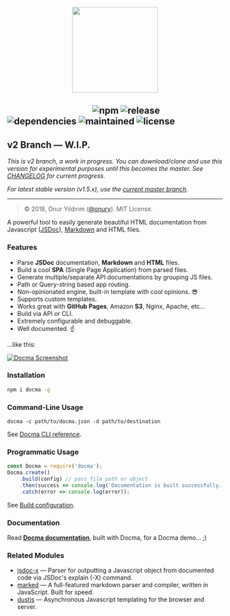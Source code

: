<p align="center"><img width="200" height="200" src="https://raw.github.com/onury/docma/v2/docma-logo.png" /></p>

&nbsp;&nbsp;&nbsp;&nbsp;&nbsp;&nbsp;&nbsp;&nbsp;&nbsp;&nbsp;&nbsp;&nbsp;&nbsp;&nbsp;&nbsp;&nbsp;&nbsp;&nbsp;&nbsp;&nbsp;&nbsp;&nbsp;&nbsp;&nbsp;&nbsp;&nbsp;&nbsp;&nbsp;&nbsp;&nbsp;&nbsp;&nbsp;&nbsp;&nbsp;&nbsp;&nbsp;&nbsp;&nbsp;&nbsp;
![npm](https://img.shields.io/npm/v/docma.svg)
![release](https://img.shields.io/github/release/onury/docma.svg)
![dependencies](https://david-dm.org/onury/docma.svg)
![maintained](https://img.shields.io/maintenance/yes/2017.svg)
![license](http://img.shields.io/npm/l/docma.svg)
---

## v2 Branch — W.I.P.

_This is v2 branch, a work in progress. You can download/clone and use this version for experimental purposes until this becomes the master. See [CHANGELOG](CHANGELOG.md) for current progress._

_For latest stable version (v1.5.x), use the [current master branch](https://github.com/onury/docma)._

---

> © 2018, Onur Yıldırım ([@onury](https://github.com/onury)). MIT License.

A powerful tool to easily generate beautiful HTML documentation from Javascript ([JSDoc][jsdoc]), [Markdown][markdown] and HTML files.

### Features

- Parse **JSDoc** documentation, **Markdown** and **HTML** files.
- Build a cool **SPA** (Single Page Application) from parsed files.
- Generate multiple/separate API documentations by grouping JS files.
- Path or Query-string based app routing.
- Non-opinionated engine, built-in template with cool opinions. :sunglasses:
- Supports custom templates.
- Works great with **GitHub Pages**, Amazon **S3**, Nginx, Apache, etc...
- Build via API or CLI.
- Extremely configurable and debuggable.
- Well documented. :point_up:

...like this:

[![Docma Screenshot][screenshot]][docma-doc]

### Installation

```sh
npm i docma -g
```

### Command-Line Usage
```shell
docma -c path/to/docma.json -d path/to/destination
```
See <a href="https://onury.io/docma/?content=docma-cli">Docma CLI reference</a>.

### Programmatic Usage

```js
const Docma = require('docma');
Docma.create()
    .build(config) // pass file path or object
    .then(success => console.log('Documentation is built successfully.'))
    .catch(error => console.log(error));
```
See <a href="https://onury.io/docma/?api=docma#Docma~BuildConfiguration">Build configuration</a>.

### Documentation

Read [**Docma documentation**][docma-doc], built with Docma, for a Docma demo... ;)

### Related Modules

- [jsdoc-x][jsdoc-x] — Parser for outputting a Javascript object from documented code via JSDoc's explain (-X) command.
- [marked][marked] — A full-featured markdown parser and compiler, written in JavaScript. Built for speed.
- [dustjs][dustjs-github] — Asynchronous Javascript templating for the browser and server.


[screenshot]:https://raw.github.com/onury/docma/master/docma-screen.jpg
[docma-doc]:https://onury.io/docma
[jsdoc]:http://usejsdoc.org
[markdown]:https://daringfireball.net/projects/markdown
[jsdoc-x]:https://github.com/onury/jsdoc-x
[marked]:https://github.com/chjj/marked
[default-template]:https://github.com/onury/docma/tree/master/templates/default
[docma-web-api]:https://github.com/onury/docma/blob/master/doc/docma.web.md
[dustjs]: http://www.dustjs.com
[dustjs-github]: https://github.com/linkedin/dustjs
[grunt-docma]:https://github.com/onury/grunt-docma
[twemoji]:https://github.com/twitter/twemoji
[cc-by-4]:https://creativecommons.org/licenses/by/4.0
